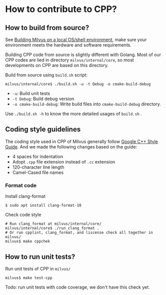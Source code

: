 # How to contribute to CPP?

## How to build from source?

See [Building Milvus on a local OS/shell environment](DEVELOPMENT.md#building-milvus-on-a-local-osshell-environment), make sure your environment meets the hardware and software requirements.

Building CPP code from source is slightly different with Golang. Most of our CPP codes are lied in directory `milvus/internal/core`, so most developments on CPP are based on this directory.

Build from source using  `build.sh` script:

```shell
milvus/internal/core$ ./build.sh -u -t Debug -o cmake-build-debug
```

- `-u`: Build unit tests
- `-t Debug`:  Build debug version
- `-o cmake-build-debug`: Write build files into `cmake-build-debug` directory.

Use `./build.sh -h` to know the more detailed usages of `build.sh` .

## Coding style guidelines

The coding style used in CPP of Milvus generally follow [Google C++ Style Guide](https://google.github.io/styleguide/cppguide.html).
And we made the following changes based on the guide:

-   4 spaces for indentation
-   Adopt `.cpp` file extension instead of `.cc` extension
-   120-character line length
-   Camel-Cased file names

### Format code

Install clang-format

```shell
$ sudo apt install clang-format-10
```

Check code style

```shell
# Run clang_format at milvus/internal/core/
milvus/internal/core$ ./run_clang_format .
# Or run cpplint, clang_format, and liscense check all together in milvus/
milvus$ make cppchek
```

## How to run unit tests?

Run unit tests of CPP in `milvus/`

```shell
milvus$ make test-cpp
```

Todo: run unit tests with code coverage, we don't have this check yet.
